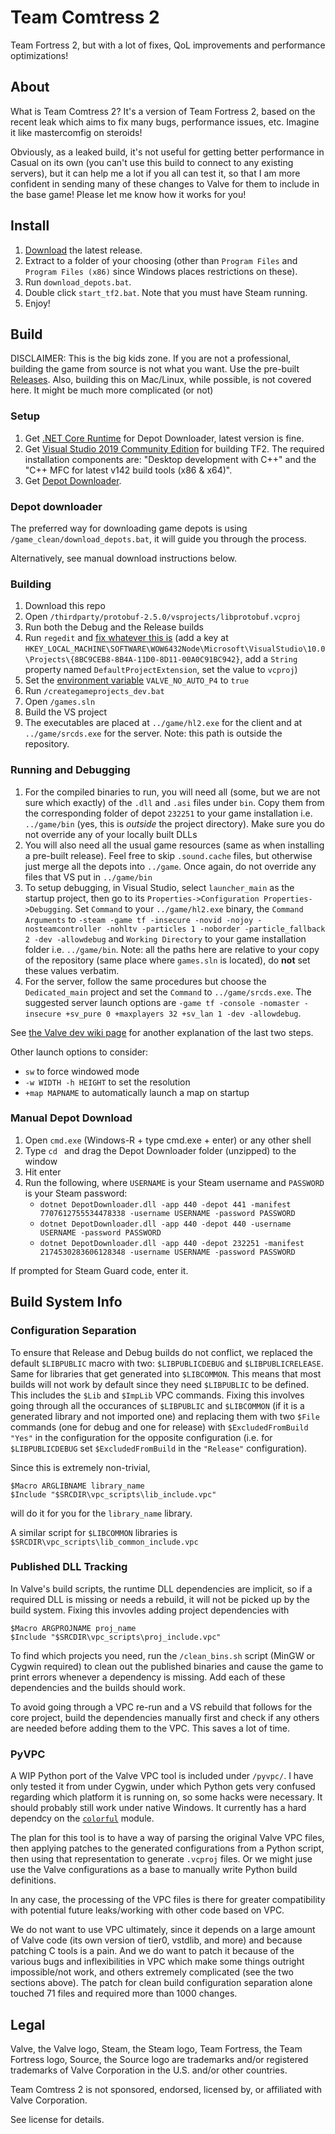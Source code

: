 # Team Comtress 2

Team Fortress 2, but with a lot of fixes, QoL improvements and performance optimizations!

## About

What is Team Comtress 2? It's a version of Team Fortress 2, based on the recent leak which aims to fix many bugs, performance issues, etc. Imagine it like mastercomfig on steroids!

Obviously, as a leaked build, it's not useful for getting better performance in Casual on its own (you can't use this build to connect to any existing servers), but it can help me a lot if you all can test it, so that I am more confident in sending many of these changes to Valve for them to include in the base game! Please let me know how it works for you!

## Install

1. [Download](https://github.com/mastercomfig/team-comtress-2/releases/latest) the latest release.
2. Extract to a folder of your choosing (other than `Program Files` and `Program Files (x86)` since Windows places restrictions on these).
3. Run `download_depots.bat`.
5. Double click `start_tf2.bat`. Note that you must have Steam running.
6. Enjoy!

## Build

DISCLAIMER: This is the big kids zone. If you are not a professional, building the game from source is not what you want. Use the pre-built [Releases](https://github.com/mastercomfig/team-comtress-2/releases). Also, building this on Mac/Linux, while possible, is not covered here. It might be much more complicated (or not)

### Setup
1. Get [.NET Core Runtime](https://dotnet.microsoft.com/download) for Depot Downloader, latest version is fine.
1. Get [Visual Studio 2019 Community Edition](https://visualstudio.microsoft.com/vs/) for building TF2. The required installation components are: "Desktop development with C++" and the "C++ MFC for latest v142 build tools (x86 & x64)".
1. Get [Depot Downloader](https://github.com/SteamRE/DepotDownloader).

### Depot downloader
The preferred way for downloading game depots is using `/game_clean/download_depots.bat`, it will guide you through the process.

Alternatively, see manual download instructions below.

### Building
1. Download this repo
1. Open `/thirdparty/protobuf-2.5.0/vsprojects/libprotobuf.vcproj`
1. Run both the Debug and the Release builds
1. Run `regedit` and [fix whatever this is](https://github.com/ValveSoftware/source-sdk-2013/issues/72#issuecomment-326633328) (add a key at `HKEY_LOCAL_MACHINE\SOFTWARE\WOW6432Node\Microsoft\VisualStudio\10.0\Projects\{8BC9CEB8-8B4A-11D0-8D11-00A0C91BC942}`, add a `String` property named `DefaultProjectExtension`, set the value to `vcproj`)
1. Set the [environment variable](https://superuser.com/a/985947) `VALVE_NO_AUTO_P4` to `true`
1. Run `/creategameprojects_dev.bat`
1. Open `/games.sln`
1. Build the VS project
1. The executables are placed at `../game/hl2.exe` for the client and at `../game/srcds.exe` for the server. Note: this path is outside the repository.

### Running and Debugging
1. For the compiled binaries to run, you will need all (some, but we are not sure which exactly) of the `.dll` and `.asi` files under `bin`. Copy them from the corresponding folder of depot `232251` to your game installation i.e. `../game/bin` (yes, this is _outside_ the project directory). Make sure you do not override any of your locally built DLLs
1. You will also need all the usual game resources (same as when installing a pre-built release). Feel free to skip `.sound.cache` files, but otherwise just merge all the depots into `../game`. Once again, do not override any files that VS put in `../game/bin`
1. To setup debugging, in Visual Studio, select `launcher_main` as the startup project, then go to its `Properties->Configuration Properties->Debugging`. Set `Command` to your `../game/hl2.exe` binary, the `Command Arguments` to `-steam -game tf -insecure -novid -nojoy -nosteamcontroller -nohltv -particles 1 -noborder -particle_fallback 2 -dev -allowdebug` and `Working Directory` to your game installation folder i.e. `../game/bin`. Note: all the paths here are relative to your copy of the repository (same place where `games.sln` is located), do **not** set these values verbatim.
1. For the server, follow the same procedures but choose the `Dedicated_main` project and set the `Command` to `../game/srcds.exe`. The suggested server launch options are `-game tf -console -nomaster -insecure +sv_pure 0 +maxplayers 32 +sv_lan 1 -dev -allowdebug`.

See [the Valve dev wiki page](https://developer.valvesoftware.com/wiki/Installing_and_Debugging_the_Source_Code) for another explanation of the last two steps.

Other launch options to consider:
- `sw` to force windowed mode
- `-w WIDTH -h HEIGHT` to set the resolution
- `+map MAPNAME` to automatically launch a map on startup

### Manual Depot Download
1. Open `cmd.exe` (Windows-R + type cmd.exe + enter) or any other shell
1. Type `cd ` and drag the Depot Downloader folder (unzipped) to the window
1. Hit enter
1. Run the following, where `USERNAME` is your Steam username and `PASSWORD` is your Steam password:
    - `dotnet DepotDownloader.dll -app 440 -depot 441 -manifest 7707612755534478338 -username USERNAME -password PASSWORD`
    - `dotnet DepotDownloader.dll -app 440 -depot 440 -username USERNAME -password PASSWORD`
    - `dotnet DepotDownloader.dll -app 440 -depot 232251 -manifest 2174530283606128348 -username USERNAME -password PASSWORD`

If prompted for Steam Guard code, enter it.

## Build System Info

### Configuration Separation
To ensure that Release and Debug builds do not conflict, we replaced the default `$LIBPUBLIC` macro with two: `$LIBPUBLICDEBUG` and `$LIBPUBLICRELEASE`. Same for libraries that get generated into `$LIBCOMMON`. This means that most builds will not work by default since they need `$LIBPUBLIC` to be defined. This includes the `$Lib` and `$ImpLib` VPC commands. Fixing this involves going through all the occurances of `$LIBPUBLIC` and `$LIBCOMMON` (if it is a generated library and not imported one) and replacing them with two `$File` commands (one for debug and one for release) with `$ExcludedFromBuild "Yes"` in the configuration for the opposite configuration (i.e. for `$LIBPUBLICDEBUG` set `$ExcludedFromBuild` in the `"Release"` configuration).

Since this is extremely non-trivial,
```
$Macro ARGLIBNAME library_name
$Include "$SRCDIR\vpc_scripts\lib_include.vpc"
```
will do it for you for the `library_name` library.

A similar script for `$LIBCOMMON` libraries is `$SRCDIR\vpc_scripts\lib_common_include.vpc`

### Published DLL Tracking
In Valve's build scripts, the runtime DLL dependencies are implicit, so if a required DLL is missing or needs a rebuild, it will not be picked up by the build system. Fixing this invovles adding project dependencies with
```
$Macro ARGPROJNAME proj_name
$Include "$SRCDIR\vpc_scripts\proj_include.vpc"
```

To find which projects you need, run the `/clean_bins.sh` script (MinGW or Cygwin required) to clean out the published binaries and cause the game to print errors whenever a dependency is missing. Add each of these dependencies and the builds should work.

To avoid going through a VPC re-run and a VS rebuild that follows for the core project, build the dependencies manually first and check if any others are needed before adding them to the VPC. This saves a lot of time.

### PyVPC
A WIP Python port of the Valve VPC tool is included under `/pyvpc/`. I have only tested it from under Cygwin, under which Python gets very confused regarding which platform it is running on, so some hacks were necessary. It should probably still work under native Windows. It currently has a hard dependcy on the [`colorful`](https://github.com/timofurrer/colorful) module.

The plan for this tool is to have a way of parsing the original Valve VPC files, then applying patches to the generated configurations from a Python script, then using that representation to generate `.vcproj` files. Or we might juse use the Valve configurations as a base to manually write Python build definitions.

In any case, the processing of the VPC files is there for greater compatibility with potential future leaks/working with other code based on VPC.

We do not want to use VPC ultimately, since it depends on a large amount of Valve code (its own version of tier0, vstdlib, and more) and because patching C tools is a pain. And we do want to patch it because of the various bugs and inflexibilities in VPC which make some things outright impossible/not work, and others extremely complicated (see the two sections above). The patch for clean build configuration separation alone touched 71 files and required more than 1000 changes.

## Legal

Valve, the Valve logo, Steam, the Steam logo, Team Fortress, the Team Fortress logo, Source, the Source logo are trademarks and/or registered trademarks of Valve Corporation in the U.S. and/or other countries.

Team Comtress 2 is not sponsored, endorsed, licensed by, or affiliated with Valve Corporation.

See license for details.
